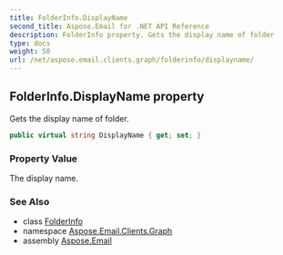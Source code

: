```yaml
---
title: FolderInfo.DisplayName
second_title: Aspose.Email for .NET API Reference
description: FolderInfo property. Gets the display name of folder
type: docs
weight: 50
url: /net/aspose.email.clients.graph/folderinfo/displayname/
---
```

## FolderInfo.DisplayName property

Gets the display name of folder.

```csharp
public virtual string DisplayName { get; set; }
```

### Property Value

The display name.

### See Also

* class [FolderInfo](../)
* namespace [Aspose.Email.Clients.Graph](../../folderinfo/)
* assembly [Aspose.Email](../../../)



